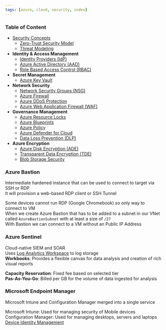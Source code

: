 ```yaml
---
tags: [azure, cloud, security, index]
---
```


### Table of Content

* [Security Concepts](Security%20Concepts.md)
	* [Zero-Trust Security Model](Zero-Trust%20Security%20Model.md)
	* [Threat Modeling](../../../Cyber%20Security/Threat%20Intelligence/Threat%20Modeling.md)
* **Identity & Access Management**
	* [Identity Providers (IdP)](../../GCP/GCP%20Security%20Services/Identity%20Providers%20(IdP).md)
	* [Azure Active Directory (AAD)](Azure%20Active%20Directory/Azure%20Active%20Directory%20(AAD).md)
	* [Role Based Access Control (RBAC)](Role%20Based%20Access%20Control%20%28RBAC%29.md)
* **Secret Management**
	* [Azure Key Vault](Azure%20Key%20Vault.md)
* **Network Security**
	* [Network Security Groups (NSG)](../Azure%20Networking%20Services/Network%20Security%20Groups%20(NSG).md)
	* [Azure Firewall](../Azure%20Networking%20Services/Azure%20Firewall.md)
	* [Azure DDoS Protection](../Azure%20Networking%20Services/Azure%20DDoS%20Protection.md)
	* [Azure Web Application Firewall (WAF)](Azure%20Web%20Application%20Firewall%20(WAF).md)
* **Governance Management**
	* [Azure Resource Locks](Azure%20Resource%20Locks.md)
	* [Azure Blueprints](Azure%20Blueprints.md)
	* [Azure Policy](Azure%20Policy.md)
	* [Azure Defender for Cloud](Azure%20Defender%20for%20Cloud.md)
	* [Data Loss Prevention (DLP)](../../GCP/GCP%20Security%20Services/Data%20Loss%20Prevention%20(DLP).md)
* **Azure Encryption**
	* [Azure Disk Encryption (ADE)](Azure%20Disk%20Encryption%20(ADE).md)
	* [Transparent Data Encryption (TDE)](Transparent%20Data%20Encryption%20(TDE).md)
	* [Blob Storage Security](../Azure%20Storage%20Services/Blob%20Storage%20Security.md)

### Azure Bastion
Intermediate hardened instance that can be used to connect to target via SSH or RDP  
It will provision a web-based RDP client or SSH Tunnel  

Some devices cannot run RDP (Google Chromebook) so only way to connect to VM  
When we create Azure Bastion that has to be added to a subnet in our VNet called `AzureBastionSubnet` with at least a size of `/27`  
With Bastion we can connect to a VM without an Public IP Address

### Azure Sentinel
Cloud-native SIEM and SOAR  
Uses [Log Analytics Workspace](../Azure%20Analytics%20Services/Log%20Analytics%20Workspace.md) to log storage  
**Workbooks**: Provides a flexible canvas for data analysis and creation of rich visual reports

**Capacity Reservation**: Fixed fee based on selected tier  
**Pas-As-You-Go**: Billed per GB for the volume of data ingested for analysis

### Microsoft Endpoint Manager
Microsoft Intune and Configuration Manager merged into a single service  

Microsoft Intune: Used for managing security of Mobile devices  
Configuration Manager: Used for managing desktops, servers and laptops  
[Device Identity Management](Azure%20Active%20Directory/Device%20Identity%20Management.md)
